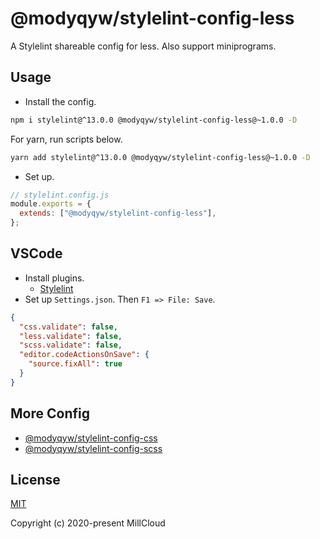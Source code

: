 # @modyqyw/stylelint-config-less

A Stylelint shareable config for less. Also support miniprograms.

## Usage

- Install the config.

```sh
npm i stylelint@^13.0.0 @modyqyw/stylelint-config-less@~1.0.0 -D
```

For yarn, run scripts below.

```sh
yarn add stylelint@^13.0.0 @modyqyw/stylelint-config-less@~1.0.0 -D
```

- Set up.

```js
// stylelint.config.js
module.exports = {
  extends: ["@modyqyw/stylelint-config-less"],
};
```

## VSCode

- Install plugins.
  - [Stylelint](https://marketplace.visualstudio.com/items?itemName=stylelint.vscode-stylelint)
- Set up `Settings.json`. Then `F1 => File: Save`.

```json
{
  "css.validate": false,
  "less.validate": false,
  "scss.validate": false,
  "editor.codeActionsOnSave": {
    "source.fixAll": true
  }
}
```

## More Config

- [@modyqyw/stylelint-config-css](https://github.com/MillCloud/stylelint-config-css)
- [@modyqyw/stylelint-config-scss](https://github.com/MillCloud/stylelint-config-scss)

## License

[MIT](./LICENSE)

Copyright (c) 2020-present MillCloud
